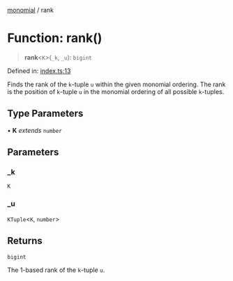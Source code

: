 [monomial](../wiki/globals) / rank

# Function: rank()

> **rank**\<`K`\>(`_k`, `_u`): `bigint`

Defined in: [index.ts:13](https://github.com/jmalena/monomial/blob/d8389d89f890ee1d6ab4e8639c27f8bb7e7281eb/src/index.ts#L13)

Finds the rank of the `k`-tuple `u` within the given monomial ordering.
The rank is the position of `k`-tuple `u` in the monomial ordering of all possible `k`-tuples.

## Type Parameters

• **K** *extends* `number`

## Parameters

### \_k

`K`

### \_u

`KTuple`\<`K`, `number`\>

## Returns

`bigint`

The 1-based rank of the `k`-tuple `u`.
